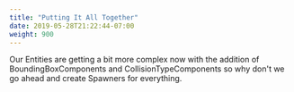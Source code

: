 ```yaml
---
title: "Putting It All Together"
date: 2019-05-28T21:22:44-07:00
weight: 900
---
```


Our Entities are getting a bit more complex now with the addition of BoundingBoxComponents and CollisionTypeComponents so why don't we go ahead and create Spawners for everything.
